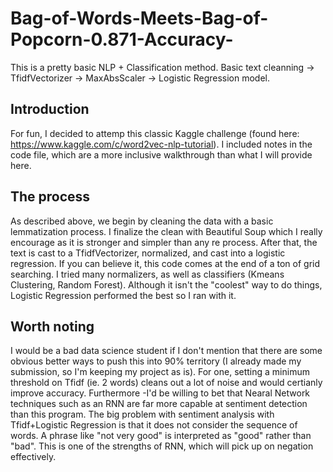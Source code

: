 # Bag-of-Words-Meets-Bag-of-Popcorn-0.871-Accuracy-
This is a pretty basic NLP + Classification method. Basic text cleanning -> TfidfVectorizer -> MaxAbsScaler -> Logistic Regression model.

## Introduction
  For fun, I decided to attemp this classic Kaggle challenge (found here: https://www.kaggle.com/c/word2vec-nlp-tutorial). I included notes in the code file, which are a more inclusive walkthrough than what I will provide here.
  
 ## The process
  As described above, we begin by cleaning the data with a basic lemmatization process. I finalize the clean with Beautiful Soup which I really encourage as it is stronger and simpler than any re process. After that, the text is cast to a TfidfVectorizer, normalized, and cast into a logistic regression.
  If you can believe it, this code comes at the end of a ton of grid searching. I tried many normalizers, as well as classifiers (Kmeans Clustering, Random Forest). Although it isn't the "coolest" way to do things, Logistic Regression performed the best so I ran with it.
  
 ## Worth noting
  I would be a bad data science student if I don't mention that there are some obvious better ways to push this into 90% territory (I already made my submission, so I'm keeping my project as is). For one, setting a minimum threshold on Tfidf (ie. 2 words) cleans out a lot of noise and would certianly improve accuracy. Furthermore -I'd be willing to bet that Nearal Network techniques such as an RNN are far more capable at sentiment detection than this program.
  The big problem with sentiment analysis with Tfidf+Logistic Regression is that it does not consider the sequence of words. A phrase like "not very good" is interpreted as "good" rather than "bad". This is one of the strengths of RNN, which will pick up on negation effectively.
